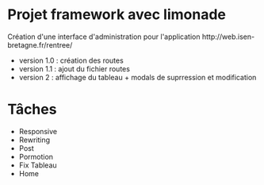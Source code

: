 <h1>Projet framework avec limonade</h1>
Création d'une interface d'administration pour l'application http://web.isen-bretagne.fr/rentree/
<br/>
<ul>
<li>version 1.0 : création des routes</li>
<li>version 1.1 : ajout du fichier routes</li>
<li>version 2 : affichage du tableau + modals de suprression et modification</li>
</ul>
<h1>Tâches</h1>

<ul>
  <li>Responsive</li>
  <li>Rewriting</li>
  <li>Post</li>
  <li>Pormotion</li>
  <li>Fix Tableau</li>
  <li>Home</li>
</ul>
